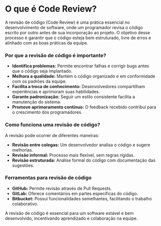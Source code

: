 # O que é Code Review?

A revisão de código (Code Review) é uma prática essencial no desenvolvimento de software, onde um programador revisa o código escrito por outro antes de sua incorporação ao projeto. O objetivo desse processo é garantir que o código esteja bem estruturado, livre de erros e alinhado com as boas práticas da equipe.

### Por que a revisão de código é importante?

- **Identifica problemas:** Permite encontrar falhas e corrigir bugs antes que o código seja implantado.
- **Melhora a qualidade:** Mantém o código organizado e em conformidade com os padrões da equipe.
- **Facilita a troca de conhecimento:** Desenvolvedores compartilham experiências e aprimoram suas habilidades.
- **Garante padronização:** Seguir um estilo consistente facilita a manutenção do sistema.
- **Promove aprimoramento contínuo:** O feedback recebido contribui para o crescimento dos programadores.

### Como funciona uma revisão de código?

A revisão pode ocorrer de diferentes maneiras:

- **Revisão entre colegas:** Um desenvolvedor analisa o código e sugere melhorias.
- **Revisão informal:** Processo mais flexível, sem regras rígidas.
- **Revisão estruturada:** Análise formal do código com documentação das sugestões.

### Ferramentas para revisão de código

- **GitHub:** Permite revisão através de Pull Requests.
- **GitLab:** Oferece comentários em partes específicas do código.
- **Bitbucket:** Possui funcionalidades semelhantes, facilitando o trabalho colaborativo.

A revisão de código é essencial para um software estável e bem desenvolvido, incentivando aprendizado e colaboração na equipe.